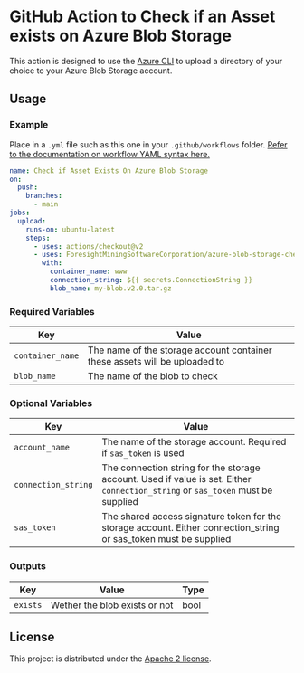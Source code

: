 # GitHub Action to Check if an Asset exists on Azure Blob Storage

This action is designed to use the [Azure CLI](https://docs.microsoft.com/en-us/cli/azure/install-azure-cli?view=azure-cli-latest) to upload a directory of your choice to your Azure Blob Storage account.

## Usage

### Example

Place in a `.yml` file such as this one in your `.github/workflows` folder. [Refer to the documentation on workflow YAML syntax here.](https://help.github.com/en/articles/workflow-syntax-for-github-actions)

```yaml
name: Check if Asset Exists On Azure Blob Storage
on:
  push:
    branches:
      - main
jobs:
  upload:
    runs-on: ubuntu-latest
    steps:
      - uses: actions/checkout@v2
      - uses: ForesightMiningSoftwareCorporation/azure-blob-storage-check-exists@v1
        with:
          container_name: www
          connection_string: ${{ secrets.ConnectionString }}
          blob_name: my-blob.v2.0.tar.gz
```

### Required Variables

| Key              | Value                                                                      |
|------------------|----------------------------------------------------------------------------|
| `container_name` | The name of the storage account container these assets will be uploaded to |
| `blob_name`      | The name of the blob to check                           |

### Optional Variables

| Key                 | Value                                                                                                                                   |
|---------------------|-----------------------------------------------------------------------------------------------------------------------------------------|
| `account_name`      | The name of the storage account. Required if `sas_token` is used                                                                        |
| `connection_string` | The connection string for the storage account. Used if value is set. Either `connection_string` or `sas_token` must be supplied         |
| `sas_token`         | The shared access signature token for the storage account. Either connection\_string or sas\_token must be supplied                     |

### Outputs

| Key                 | Value                         | Type |
|---------------------|-------------------------------|------|
| `exists`            | Wether the blob exists or not | bool |

## License

This project is distributed under the [Apache 2 license](LICENSE).
